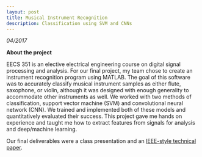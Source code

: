 ```yaml
---
layout: post
title: Musical Instrument Recognition
description: Classification using SVM and CNNs
---
```


*04/2017*

**About the project**

EECS 351 is an elective electrical engineering course on digital signal processing and analysis. For our final project, my team chose to create an instrument recognition program using MATLAB. The goal of this software was to accurately classify musical instrument samples as either flute, saxophone, or violin, although it was designed with enough generality to accommodate other instruments as well. We worked with two methods of classification, support vector machine (SVM) and convolutional neural network (CNN). We trained and implemented both of these models and quantitatively evaluated their success. This project gave me hands on experience and taught me how to extract features from signals for analysis and deep/machine learning.

Our final deliverables were a class presentation and an [IEEE-style technical paper](/assets/files/351finalreport.pdf).
